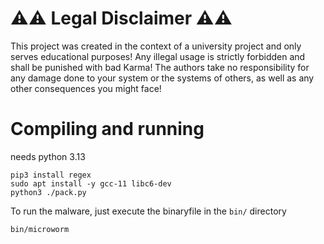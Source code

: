 # ⚠️⚠️ Legal Disclaimer ⚠️⚠️
This project was created in the context of a university project and only serves educational purposes!
Any illegal usage is strictly forbidden and shall be punished with bad Karma!
The authors take no responsibility for any damage done to your system or the systems of others, as well as any other consequences you might face!

# Compiling and running
needs python 3.13
```
pip3 install regex
sudo apt install -y gcc-11 libc6-dev
python3 ./pack.py
```

To run the malware, just execute the binaryfile in the `bin/` directory
```
bin/microworm
```
